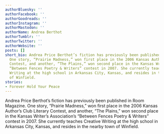 ```yaml
---
authorBluesky: ''
authorFacebook: ''
authorGoodreads: ''
authorInstagram: ''
authorMastodon: ''
authorName: Andrea Berthot
authorTumblr: ''
authorTwitter: ''
authorWebsite: ''
posts: []
short_bio: Andrea Price Berthot’s fiction has previously been published in Room Magazine.
  One story, “Prairie Madness,” won first place in the 2006 Kansas Author’s Club Literary
  Contest, and another, “The Plains,” won second place in the Kansas Writer’s Association’s
  “Between Fences Poetry & Writers” contest in 2007. She currently teaches Creative
  Writing at the high school in Arkansas City, Kansas, and resides in the nearby town
  of Winfield.
stories:
- Forever Hold Your Peace
---
```


Andrea Price Berthot’s fiction has previously been published in Room Magazine. One story, “Prairie Madness,” won first place in the 2006 Kansas Author’s Club Literary Contest, and another, “The Plains,” won second place in the Kansas Writer’s Association’s “Between Fences Poetry & Writers” contest in 2007. She currently teaches Creative Writing at the high school in Arkansas City, Kansas, and resides in the nearby town of Winfield.